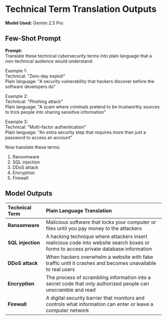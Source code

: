 # Technical Term Translation Outputs
**Model Used:** Gemini 2.5 Pro

## Few-Shot Prompt
**Prompt:**\
Translate these technical cybersecurity terms into plain language that a non-technical audience would understand:

Example 1:\
Technical: "Zero-day exploit"\
Plain language: "A security vulnerability that hackers discover before the software developers do"

Example 2:\
Technical: "Phishing attack"\
Plain language: "A scam where criminals pretend to be trustworthy sources to trick people into sharing sensitive information"

Example 3:\
Technical: "Multi-factor authentication"\
Plain language: "An extra security step that requires more than just a password to access an account"

Now translate these terms:
1. Ransomware
2. SQL injection
3. DDoS attack
4. Encryption
5. Firewall


## Model Outputs
| Technical Term | Plain Language Translation |
| :--- | :--- |
| **Ransomware** | Malicious software that locks your computer or files until you pay money to the attackers |
| **SQL injection** | A hacking technique where attackers insert malicious code into website search boxes or forms to access private database information |
| **DDoS attack** | When hackers overwhelm a website with fake traffic until it crashes and becomes unavailable to real users |
| **Encryption** | The process of scrambling information into a secret code that only authorized people can unscramble and read |
| **Firewall** | A digital security barrier that monitors and controls what information can enter or leave a computer network |